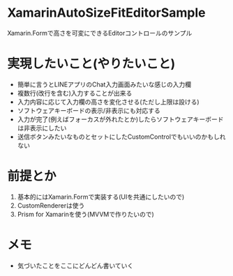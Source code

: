 # XamarinAutoSizeFitEditorSample
Xamarin.Formで高さを可変にできるEditorコントロールのサンプル

# 実現したいこと(やりたいこと)
- 簡単に言うとLINEアプリのChat入力画面みたいな感じの入力欄
- 複数行(改行を含む)入力することが出来る
- 入力内容に応じて入力欄の高さを変化させる(ただし上限は設ける)
- ソフトウェアキーボードの表示/非表示にも対応する
- 入力が完了(例えばフォーカスが外れたとか)したらソフトウェアキーボードは非表示にしたい
- 送信ボタンみたいなものとセットにしたCustomControlでもいいのかもしれない

# 前提とか
1. 基本的にはXamarin.Formで実装する(UIを共通にしたいので)
1. CustomRendererは使う
1. Prism for Xamarinを使う(MVVMで作りたいので)

# メモ
- 気づいたことをここにどんどん書いていく
